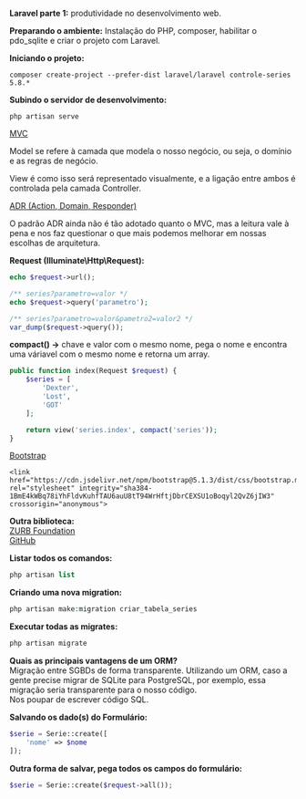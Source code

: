 **Laravel parte 1:** produtividade no desenvolvimento web.

**Preparando o ambiente:** Instalação do PHP, composer, habilitar o pdo_sqlite e criar o projeto com Laravel.

**Iniciando o projeto:**
```
composer create-project --prefer-dist laravel/laravel controle-series 5.8.*
```

**Subindo o servidor de desenvolvimento:**
```
php artisan serve
```

[MVC](https://github.com/lucasrmagalhaes/crud_series-php_laravel/blob/main/public/mvc.png)

Model se refere à camada que modela o nosso negócio, ou seja, o domínio e as regras de negócio. 

View é como isso será representado visualmente, e a ligação entre ambos é controlada pela camada Controller.

[ADR (Action, Domain, Responder)](http://pmjones.io/adr/)

O padrão ADR ainda não é tão adotado quanto o MVC, mas a leitura vale à pena e nos faz questionar o que mais podemos melhorar em nossas escolhas de arquitetura.

**Request (Illuminate\Http\Request):**
```php
echo $request->url();
```

```php
/** series?parametro=valor */
echo $request->query('parametro');
```

```php
/** series?parametro=valor&pametro2=valor2 */
var_dump($request->query());
```

**compact() ->** chave e valor com o mesmo nome, pega o nome e encontra uma váriavel com o mesmo nome e retorna um array.

```php
public function index(Request $request) {
    $series = [
        'Dexter',
        'Lost',
        'GOT'
    ];

    return view('series.index', compact('series'));
}
```

[Bootstrap](https://getbootstrap.com/docs/5.1/getting-started/introduction/)
```
<link href="https://cdn.jsdelivr.net/npm/bootstrap@5.1.3/dist/css/bootstrap.min.css" rel="stylesheet" integrity="sha384-1BmE4kWBq78iYhFldvKuhfTAU6auU8tT94WrHftjDbrCEXSU1oBoqyl2QvZ6jIW3" crossorigin="anonymous">
```

**Outra biblioteca:** <br>
[ZURB Foundation](https://get.foundation/index.html) <br>
[GitHub](https://github.com/foundation/foundation-sites)

**Listar todos os comandos:**
```php
php artisan list
```

**Criando uma nova migration:**
```php
php artisan make:migration criar_tabela_series
```

**Executar todas as migrates:**
```php
php artisan migrate
```

**Quais as principais vantagens de um ORM?** <br>
Migração entre SGBDs de forma transparente. Utilizando um ORM, caso a gente precise migrar de SQLite para PostgreSQL, por exemplo, essa migração seria transparente para o nosso código. <br>
Nos poupar de escrever código SQL.

**Salvando os dado(s) do Formulário:**
```php
$serie = Serie::create([
    'nome' => $nome
]);
```

**Outra forma de salvar, pega todos os campos do formulário:**
```php
$serie = Serie::create($request->all());
```
